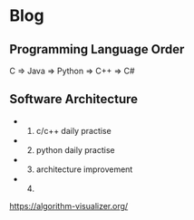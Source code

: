 # Blog

## Programming Language Order


C => Java => Python => C++ => C#

## Software Architecture



- 1. c/c++ daily practise

- 2. python daily practise

- 3. architecture improvement

- 4. 

https://algorithm-visualizer.org/
